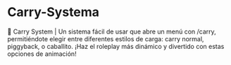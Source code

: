 # Carry-Systema
🔹 Carry System | Un sistema fácil de usar que abre un menú con /carry, permitiéndote elegir entre diferentes estilos de carga: carry normal, piggyback, o caballito. ¡Haz el roleplay más dinámico y divertido con estas opciones de animación!
